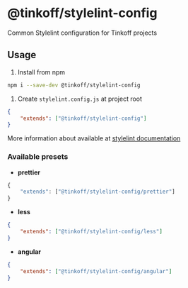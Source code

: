 # @tinkoff/stylelint-config

Common Stylelint configuration for Tinkoff projects

## Usage

1. Install from npm

```bash
npm i --save-dev @tinkoff/stylelint-config
```

1. Create `stylelint.config.js` at project root

```json
{
    "extends": ["@tinkoff/stylelint-config"]
}
```

More information about available at
[stylelint documentation](https://github.com/stylelint/stylelint/blob/main/docs/user-guide/configure.md)

### Available presets

-   **prettier**

```js
{
    "extends": ["@tinkoff/stylelint-config/prettier"]
}
```

-   **less**

```json
{
    "extends": ["@tinkoff/stylelint-config/less"]
}
```

-   **angular**

```json
{
    "extends": ["@tinkoff/stylelint-config/angular"]
}
```
